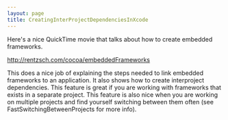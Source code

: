 ```yaml
---
layout: page
title: CreatingInterProjectDependenciesInXcode
---
```




Here's a nice QuickTime movie that talks about how to create embedded frameworks. 

http://rentzsch.com/cocoa/embeddedFrameworks

This does a nice job of explaining the steps needed to link embedded frameworks to an application. It also shows how to create interproject dependencies. This feature is great if you are working with frameworks that exists in a separate project. This feature is also nice when you are working on multiple projects and find yourself switching between them often (see FastSwitchingBetweenProjects for more info).

